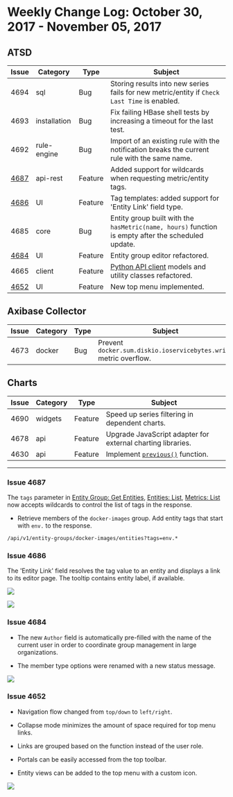 # Weekly Change Log: October 30, 2017 - November 05, 2017

## ATSD

| Issue| Category    | Type    | Subject              |
|------|-------------|---------|----------------------|
| 4694 | sql | Bug | Storing results into new series fails for new metric/entity if `Check Last Time` is enabled. |
| 4693 | installation | Bug | Fix failing HBase shell tests by increasing a timeout for the last test. |
| 4692 | rule-engine| Bug | Import of an existing rule with the notification breaks the current rule with the same name. |
| [4687](#issue-4687) | api-rest | Feature | Added support for wildcards when requesting metric/entity tags. |
| [4686](#issue-4686) |UI| Feature | Tag templates: added support for 'Entity Link' field type. |
| 4685 | core | Bug | Entity group built with the `hasMetric(name, hours)` function is empty after the scheduled update. |
| [4684](#issue-4684) |UI| Feature | Entity group editor refactored. |
| 4665 | client | Feature | [Python API client](https://github.com/axibase/atsd-api-python) models and utility classes refactored. |
| [4652](#issue-4652) |UI| Feature | New top menu implemented. |

## Axibase Collector

| Issue| Category    | Type    | Subject              |
|------|-------------|---------|----------------------|
| 4673 | docker | Bug | Prevent `docker.sum.diskio.ioservicebytes.write` metric overflow. |

## Charts

| Issue| Category    | Type    | Subject              |
|------|-------------|---------|----------------------|
| 4690 | widgets | Feature | Speed up series filtering in dependent charts. |
| 4678 | api | Feature | Upgrade JavaScript adapter for external charting libraries. |
| 4630 | api | Feature | Implement [`previous()`](https://github.com/axibase/charts/blob/master/syntax/functions.md#previous) function. |

---

### Issue 4687

The `tags` parameter in [Entity Group: Get Entities](../../api/meta/entity-group/get-entities.md#query-parameters), [Entities: List](../../api/meta/entity/list.md#query-parameters), [Metrics: List](../../api/meta/metric/list.md#query-parameters) now accepts wildcards to control the list of tags in the response.

* Retrieve members of the `docker-images` group. Add entity tags that start with `env.` to the response.

```ls
/api/v1/entity-groups/docker-images/entities?tags=env.*
```

### Issue 4686

The 'Entity Link' field resolves the tag value to an entity and displays a link to its editor page. The tooltip contains entity label, if available.

![](./Images/entity-link.png)

![](./Images/editor-entity-link.png)

### Issue 4684

* The new `Author` field is automatically pre-filled with the name of the current user in order to coordinate group management in large organizations.

* The member type options were renamed with a new status message.

![](./Images/entity-group-editor.png)

### Issue 4652

* Navigation flow changed from `top/down` to `left/right`.

* Collapse mode minimizes the amount of space required for top menu links.

* Links are grouped based on the function instead of the user role.

* Portals can be easily accessed from the top toolbar.

* Entity views can be added to the top menu with a custom icon.

 ![](./Images/top-menu-portal.png)

